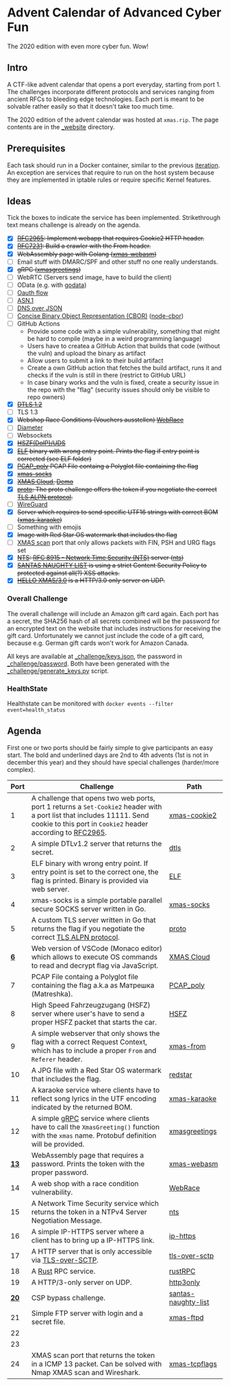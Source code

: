 # Advent Calendar of Advanced Cyber Fun

The 2020 edition with even more cyber fun. Wow!

## Intro

A CTF-like advent calendar that opens a port everyday, starting from port 1. The challenges incorporate different protocols and services ranging from ancient RFCs to bleeding edge technologies. Each port is meant to be solvable rather easily so that it doesn't take too much time.

The 2020 edition of the advent calendar was hosted at `xmas.rip`. The page contents are in the [_website](_website) directory.

## Prerequisites

Each task should run in a Docker container, similar to the previous [iteration](https://github.com/takeshixx/advent-calendar-2018). An exception are services that require to run on the host system because they are implemented in iptable rules or require specific Kernel features.

## Ideas

Tick the boxes to indicate the service has been implemented. Strikethrough text means challenge is already on the agenda.

- [x] ~~[RFC2965](https://tools.ietf.org/html/rfc2965): Implement webapp that requires Cookie2 HTTP header.~~
- [x] ~~[RFC7231](https://tools.ietf.org/html/rfc7231): Build a crawler with the From header.~~
- [x] ~~WebAssembly page with Golang ([xmas-webasm](xmas-webasm))~~
- [ ] Email stuff with DMARC/SPF and other stuff no one really understands.
- [x] ~~gRPC ([xmasgreetings](xmasgreetings))~~
- [ ] WebRTC (Servers send image, have to build the client)
- [ ] OData (e.g. with [godata](https://github.com/crestonbunch/godata))
- [ ] [Oauth flow](https://www.ory.sh/run-oauth2-server-open-source-api-security/)
- [ ] [ASN.1](https://golang.org/pkg/encoding/asn1/)
- [ ] [DNS over JSON](https://www.rfc-archive.org/getrfc?rfc=8427&tag=Representing-DNS-Messages-in-JSON)
- [ ] [Concise Binary Object Representation (CBOR)](https://tools.ietf.org/html/rfc7049) ([node-cbor](https://github.com/hildjj/node-cbor))
- [ ] GitHub Actions
  - Provide some code with a simple vulnerability, something that might be hard to compile (maybe in a weird programming language)
  - Users have to createa a GitHub Action that builds that code (without the vuln) and upload the binary as artifact
  - Allow users to submit a link to their build artifact
  - Create a own GitHub action that fetches the build artifact, runs it and checks if the vuln is still in there (restrict to GitHub URL)
  - In case binary works and the vuln is fixed, create a security issue in the repo with the "flag" (security issues should only be visible to repo owners)
- [x] ~~[DTLS 1.2](dtls/)~~
- [ ] TLS 1.3
- [x] ~~Webshop Race Conditions (Vouchers ausstellen) [WebRace](WebRace)~~
- [ ] [Diameter](http://www.freediameter.net/trac/)
- [ ] Websockets
- [x] ~~[HSZF(DoIP)/UDS](HSFZ/)~~
- [x] ~~[ELF](elf/) binary with wrong entry point. Prints the flag if entry point is corrected (see ELF folder)~~
- [x] ~~[PCAP_poly](PCAP_poly) PCAP File containg a Polyglot file containing the flag~~
- [x] ~~[xmas-socks](xmas-socks)~~
- [x] ~~[XMAS Cloud](xmas-cloud/), [Demo](http://svento-xmascloud.azurewebsites.net/)~~
- [x] ~~[proto](proto/): The proto challenge offers the token if you negotiate the correct [TLS ALPN protocol](https://en.wikipedia.org/wiki/Application-Layer_Protocol_Negotiation).~~
- [ ] [WireGuard](https://www.wireguard.com/)
- [x] ~~Server which requires to send specific UTF16 strings with correct BOM ([xmas-karaoke](xmas-karaoke))~~
- [ ] Something with emojis
- [x] ~~Image with Red Star OS watermark that includes the flag~~
- [ ] [XMAS scan](https://nmap.org/book/scan-methods-null-fin-xmas-scan.html) port that only allows packets with FIN, PSH and URG flags set
- [x] ~~[NTS](nts): [RFC 8915 - Network Time Security (NTS)](https://tools.ietf.org/html/rfc8915) server ([nts](nts))~~
- [x] ~~[SANTAS NAUGHTY LIST](./santas-naughty-list) is using a strict Content Security Policy to protected against all(?) XSS attacks.~~
- [x] ~~[HELLO XMAS/3.0](./http3only) is a HTTP/3.0 only server on UDP.~~

### Overall Challenge

The overall challenge will include an Amazon gift card again. Each port has a secret, the SHA256 hash of all secrets combined will be the password for an encrypted text on the website that includes instructions for receiving the gift card. Unfortunately we cannot just include the code of a gift card, because e.g. German gift cards won't work for Amazon Canada.

All keys are available at [_challenge/keys.json](_challenge/keys.json), the password in [_challenge/password](_challenge/password). Both have been generated with the [_challenge/generate_keys.py](_challenge/generate_keys.py) script.

### HealthState

Healthstate can be monitored with ``docker events --filter event=health_status``

## Agenda

First one or two ports should be fairly simple to give participants an easy start. The bold and underlined days are 2nd to 4th advents (1st is not in december this year) and they should have special challenges (harder/more complex).

| Port | Challenge | Path |
| ---- | --------- | ---- |
| 1    | A challenge that opens two web ports, port 1 returns a `Set-Cookie2` header with a port list that includes 11111. Send cookie to this port in `Cookie2` header according to [RFC2965](https://tools.ietf.org/html/rfc2965). | [xmas-cookie2](xmas-cookie2)
| 2    | A simple DTLv1.2 server that returns the secret. | [dtls](dtls)
| 3    | ELF binary with wrong entry point. If entry point is set to the correct one, the flag is printed. Binary is provided via web server. | [ELF](elf)
| 4    | xmas-socks is a simple portable parallel secure SOCKS server written in Go. | [xmas-socks](xmas-socks)
| 5    | A custom TLS server written in Go that returns the flag if you negotiate the correct [TLS ALPN protocol](https://en.wikipedia.org/wiki/Application-Layer_Protocol_Negotiation). | [proto](proto)
| <ins>**6**</ins>   | Web version of VSCode (Monaco editor) which allows to execute OS commands to read and decrypt flag via JavaScript. | [XMAS Cloud](xmas-cloud/)
| 7    | PCAP File containg a Polyglot file containing the flag a.k.a as Матрешка (Matreshka). | [PCAP_poly](PCAP_poly)
| 8    | High Speed Fahrzeugzugang (HSFZ) server where user's have to send a proper HSFZ packet that starts the car. | [HSFZ](HSFZ)
| 9    | A simple webserver that only shows the flag with a correct Request Context, which has to include a proper `From` and `Referer` header. | [xmas-from](xmas-from)
| 10    | A JPG file with a Red Star OS watermark that includes the flag. | [redstar](redstar)
| 11    | A karaoke service where clients have to reflect song lyrics in the UTF encoding indicated by the returned BOM. | [xmas-karaoke](xmas-karaoke)
| 12    | A simple [gRPC](https://grpc.io/) service where clients have to call the `XmasGreeting()` function with the `xmas` name. Protobuf definition will be provided. | [xmasgreetings](xmasgreetings)
| <ins>**13**</ins>    | WebAssembly page that requires a password. Prints the token with the proper password. | [xmas-webasm](xmas-webasm)
| 14    | A web shop with a race condition vulnerability. | [WebRace](WebRace)
| 15    | A Network Time Security service which returns the token in a NTPv4 Server Negotiation Message.| [nts](nts)
| 16    | A simple IP-HTTPS server where a client has to bring up a IP-HTTPS link. | [ip-https](ip-https)
| 17    | A HTTP server that is only accessible via [TLS-over-SCTP](https://tools.ietf.org/html/rfc3436). | [tls-over-sctp](tls-over-sctp)
| 18    | A [Rust](https://www.rust-lang.org/) RPC service. | [rustRPC](rustRPC)
| 19    | A HTTP/3-only server on UDP. | [http3only](http3only)
| <ins>**20**</ins>    | CSP bypass challenge. | [santas-naughty-list](santas-naughty-list)
| 21    | Simple FTP server with login and a secret file. | [xmas-ftpd](xmas-ftpd)
| 22    | | []()
| 23    | | []()
| 24    | XMAS scan port that returns the token in a ICMP 13 packet. Can be solved with Nmap XMAS scan and Wireshark. | [xmas-tcpflags](xmas-tcpflags)
